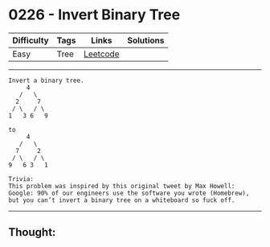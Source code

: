 # 0226 - Invert Binary Tree

Difficulty  | Tags | Links | Solutions
----------- | ---- | ----- | -----
Easy | Tree | [Leetcode](https://leetcode.com/problems/invert-binary-tree/description/) |


-----------

```
Invert a binary tree.
     4
   /   \
  2     7
 / \   / \
1   3 6   9

to
     4
   /   \
  7     2
 / \   / \
9   6 3   1

Trivia:
This problem was inspired by this original tweet by Max Howell:
Google: 90% of our engineers use the software you wrote (Homebrew), but you can’t invert a binary tree on a whiteboard so fuck off.
```

-----------

## Thought:
